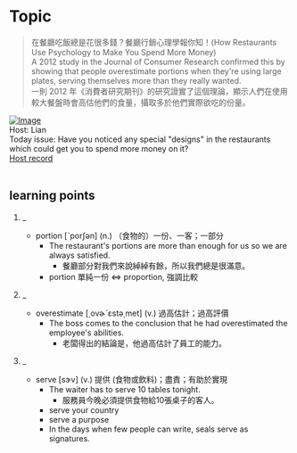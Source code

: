 # Topic

> 在餐廳吃飯總是花很多錢？餐廳行銷心理學報你知！(How Restaurants Use Psychology to Make You Spend More Money) <br>
> A 2012 study in the Journal of Consumer Research confirmed this by showing that people overestimate portions when they're using large plates, serving themselves more than they really wanted. <br>
> 一則 2012 年《消費者研究期刊》的研究證實了這個理論，顯示人們在使用較大餐盤時會高估他們的食量，攝取多於他們實際欲吃的份量。 <br>

[![Image](https://cdn.voicetube.com/assets/thumbnails/I4WzImgnP4w.jpg)](https://www.youtube.com/embed/I4WzImgnP4w?rel=0&showinfo=0&cc_load_policy=0&controls=1&autoplay=1&iv_load_policy=3&playsinline=1&wmode=transparent&start=132&end=143&enablejsapi=1&origin=https://tw.voicetube.com&widgetid=1)<br>
Host: Lian
<br>Today issue: Have you noticed any special "designs" in the restaurants which could get you to spend more money on it?
<br>
[Host record](https://cdn.voicetube.com/tmp/everyday_records/lianjj4242/3347.mp3)
<br><br>
## learning points
1. _
	* portion [ˋporʃən] (n.) （食物的）一份、一客；一部分
		- The restaurant's portions are more than enough for us so we are always satisfied.
			+ 餐廳部分對我們來說綽綽有餘，所以我們總是很滿意。
		- portion 單純一份 <=> proportion, 強調比較

2. _
	* overestimate [͵ovɚˋɛstə͵met] (v.) 過高估計；過高評價
		- The boss comes to the conclusion that he had overestimated the employee's abilities.
			+ 老闆得出的結論是，他過高估計了員工的能力。

3. _
	* serve [sɝv] (v.) 提供 (食物或飲料)；盡責；有助於實現
		- The waiter has to serve 10 tables tonight.
			+ 服務員今晚必須提供食物給10張桌子的客人。
		- serve your country
		- serve a purpose
		- In the days when few people can write, seals serve as signatures.